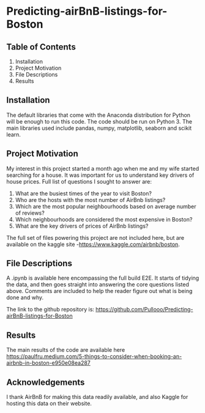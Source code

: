 # Predicting-airBnB-listings-for-Boston

## Table of Contents
1. Installation
2. Project Motivation
3. File Descriptions
4. Results


## Installation
The default libraries that come with the Anaconda distribution for Python will be enough to run this code. The code should be run on Python 3. The main libraries used include pandas, numpy, matplotlib, seaborn and scikit learn.

## Project Motivation
My interest in this project started a month ago when me and my wife started searching for a house. It was important for us to understand key drivers of house prices. Full list of questions I sought to answer are:
1. What are the busiest times of the year to visit Boston?
2. Who are the hosts with the most number of AirBnb listings?
3. Which are the most popular neighbourhoods based on average number of reviews?
4. Which neighbourhoods are considered the most expensive in Boston?
5. What are the key drivers of prices of AirBnb listings?

The full set of files powering this project are not included here, but are available on the kaggle site -https://www.kaggle.com/airbnb/boston.

## File Descriptions
A .ipynb is available here encompassing the full build E2E. It starts of tidying the data, and then goes straight into answering the core questions listed above. Comments are included to help the reader figure out what is being done and why.

The link to the github repository is: https://github.com/Pullooo/Predicting-airBnB-listings-for-Boston

## Results
The main results of the code are available here https://paulfru.medium.com/5-things-to-consider-when-booking-an-airbnb-in-boston-e950e08ea287

## Acknowledgements
I thank AirBnB for making this data readily available, and also Kaggle for hosting this data on their website.

